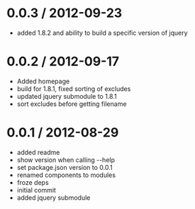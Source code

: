 
0.0.3 / 2012-09-23 
==================

  * added 1.8.2 and ability to build a specific version of jquery

0.0.2 / 2012-09-17 
==================

  * Added homepage
  * build for 1.8.1, fixed sorting of excludes
  * updated jquery submodule to 1.8.1
  * sort excludes before getting filename

0.0.1 / 2012-08-29 
==================

  * added readme
  * show version when calling --help
  * set package.json version to 0.0.1
  * renamed components to modules
  * froze deps
  * initial commit
  * added jquery submodule
